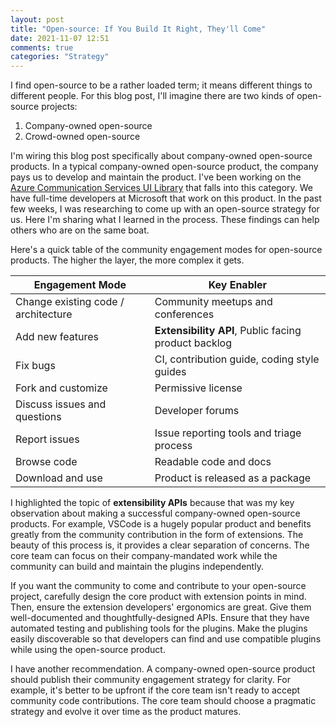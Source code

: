 ```yaml
---
layout: post
title: "Open-source: If You Build It Right, They'll Come"
date: 2021-11-07 12:51
comments: true
categories: "Strategy" 
---
```


I find open-source to be a rather loaded term; it means different things to different people. For this blog post, I'll imagine there are two kinds of open-source projects:

1. Company-owned open-source
2. Crowd-owned open-source

I'm wiring this blog post specifically about company-owned open-source products. In a typical company-owned open-source product, the company pays us to develop and maintain the product. I've been working on the [Azure Communication Services UI Library](https://aka.ms/acsstorybook) that falls into this category. We have full-time developers at Microsoft that work on this product. In the past few weeks, I was researching to come up with an open-source strategy for us. Here I'm sharing what I learned in the process. These findings can help others who are on the same boat.

Here's a quick table of the community engagement modes for open-source products. The higher the layer, the more complex it gets.

|Engagement Mode|Key Enabler|
|----|---|
|Change existing code / architecture| Community meetups and conferences|
|Add new features| __Extensibility API__, Public facing product backlog |
|Fix bugs| CI, contribution guide, coding style guides|
|Fork and customize| Permissive license |
|Discuss issues and questions|  Developer forums |
|Report issues| Issue reporting tools and triage process |
|Browse code| Readable code and docs |
|Download and use| Product is released as a package |

I highlighted the topic of __extensibility APIs__ because that was my key observation about making a successful company-owned open-source products. For example, VSCode is a hugely popular product and benefits greatly from the community contribution in the form of extensions. The beauty of this process is, it provides a clear separation of concerns. The core team can focus on their company-mandated work while the community can build and maintain the plugins independently. 

If you want the community to come and contribute to your open-source project, carefully design the core product with extension points in mind. Then, ensure the extension developers' ergonomics are great. Give them well-documented and thoughtfully-designed APIs. Ensure that they have automated testing and publishing tools for the plugins. Make the plugins easily discoverable so that developers can find and use compatible plugins while using the open-source product.

I have another recommendation. A company-owned open-source product should publish their community engagement strategy for clarity. For example, it's better to be upfront if the core team isn't ready to accept community code contributions. The core team should choose a pragmatic strategy and evolve it over time as the product matures. 

